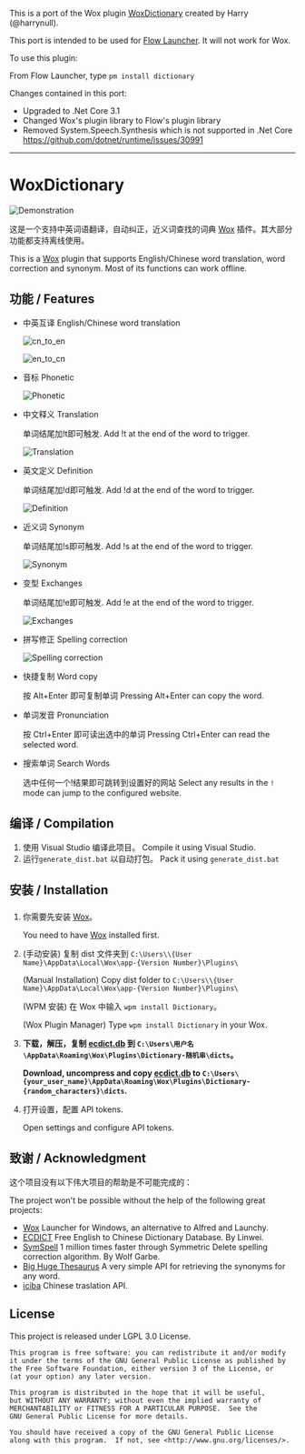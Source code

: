 This is a port of the Wox plugin [WoxDictionary](https://github.com/harrynull/WoxDictionary) created by Harry (@harrynull).

This port is intended to be used for [Flow Launcher](https://github.com/Flow-Launcher/Flow.Launcher). It will not work for Wox.

To use this plugin:

From Flow Launcher, type `pm install dictionary`

Changes contained in this port:

- Upgraded to .Net Core 3.1
- Changed Wox's plugin library to Flow's plugin library
- Removed System.Speech.Synthesis which is not supported in .Net Core https://github.com/dotnet/runtime/issues/30991


----------------------------------
# WoxDictionary
![Demonstration](Images/demo.gif)

这是一个支持中英词语翻译，自动纠正，近义词查找的词典 [Wox](https://github.com/Wox-launcher/Wox) 插件。其大部分功能都支持离线使用。

This is a [Wox](https://github.com/Wox-launcher/Wox) plugin that supports English/Chinese word translation, word correction and synonym. Most of its functions can work offline.

## 功能 / Features

* 中英互译 English/Chinese word translation

  ![cn_to_en](Images/demo/cn_to_en.png)

  ![en_to_cn](Images/demo/en_to_cn.png)

* 音标 Phonetic

  ![Phonetic](Images/demo/phonetic.png)

* 中文释义 Translation

  单词结尾加!t即可触发. Add !t at the end of the word to trigger.

  ![Translation](Images/demo/translation.png)

* 英文定义 Definition

  单词结尾加!d即可触发. Add !d at the end of the word to trigger.

  ![Definition](Images/demo/definition.png)

* 近义词 Synonym

  单词结尾加!s即可触发. Add !s at the end of the word to trigger.

  ![Synonym](Images/demo/synonym.png)

* 变型 Exchanges

  单词结尾加!e即可触发. Add !e at the end of the word to trigger.

  ![Exchanges](Images/demo/exchanges.png)

* 拼写修正 Spelling correction

  ![Spelling correction](Images/demo/spelling_correction.png)

* 快捷复制 Word copy

  按 Alt+Enter 即可复制单词 Pressing Alt+Enter can copy the word.

* 单词发音 Pronunciation

  按 Ctrl+Enter 即可读出选中的单词 Pressing Ctrl+Enter can read the selected word.

* 搜索单词 Search Words

  选中任何一个!结果即可跳转到设置好的网站 Select any results in the `!` mode can jump to the configured website.


## 编译 / Compilation

1. 使用 Visual Studio 编译此项目。 Compile it using Visual Studio.
2. 运行`generate_dist.bat` 以自动打包。 Pack it using `generate_dist.bat`

## 安装 / Installation

### 

1. 你需要先安装 [Wox](https://github.com/Wox-launcher/Wox)。 

   You need to have [Wox](https://github.com/Wox-launcher/Wox) installed first.

2. (手动安装) 复制 dist 文件夹到 `C:\Users\\{User Name}\AppData\Local\Wox\app-{Version Number}\Plugins\`

   (Manual Installation) Copy dist folder to `C:\Users\\{User Name}\AppData\Local\Wox\app-{Version Number}\Plugins\`

   (WPM 安装) 在 Wox 中输入 `wpm install Dictionary`。

   (Wox Plugin Manager) Type `wpm install Dictionary` in your Wox.

3. **下载，解压，复制 [ecdict.db](https://github.com/harrynull/WoxDictionary/releases/tag/dict) 到 `C:\Users\用户名\AppData\Roaming\Wox\Plugins\Dictionary-随机串\dicts`。**

   **Download, uncompress and copy [ecdict.db](https://github.com/harrynull/WoxDictionary/releases/tag/dict) to `C:\Users\{your_user_name}\AppData\Roaming\Wox\Plugins\Dictionary-{random_characters}\dicts`.**

4. 打开设置，配置 API tokens.

   Open settings and configure API tokens.


## 致谢 / Acknowledgment

这个项目没有以下伟大项目的帮助是不可能完成的：

The project won't be possible without the help of the following great projects:

* [Wox](https://github.com/Wox-launcher/Wox) Launcher for Windows, an alternative to Alfred and Launchy.
* [ECDICT](https://github.com/skywind3000/ECDICT) Free English to Chinese Dictionary Database. By Linwei.
* [SymSpell](https://github.com/wolfgarbe/SymSpell) 1 million times faster through Symmetric Delete spelling correction algorithm. By Wolf Garbe.
* [Big Huge Thesaurus](https://words.bighugelabs.com/api.php) A very simple API for retrieving the synonyms for any word.
* [iciba](http://open.iciba.com/?c=api) Chinese traslation API.

## License

This project is released under LGPL 3.0 License.

    This program is free software: you can redistribute it and/or modify
    it under the terms of the GNU General Public License as published by
    the Free Software Foundation, either version 3 of the License, or
    (at your option) any later version.
    
    This program is distributed in the hope that it will be useful,
    but WITHOUT ANY WARRANTY; without even the implied warranty of
    MERCHANTABILITY or FITNESS FOR A PARTICULAR PURPOSE.  See the
    GNU General Public License for more details.
    
    You should have received a copy of the GNU General Public License
    along with this program.  If not, see <http://www.gnu.org/licenses/>.
